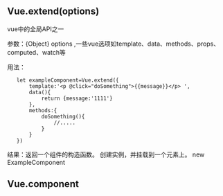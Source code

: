 ## Vue.extend(options) 
vue中的全局API之一

 参数：{Object} options ,一些vue选项如template、data、methods、props、computed、watch等
 
 用法：
 ```
    let exampleComponent=Vue.extend({
        template:'<p @click="doSomething">{{message}}</p> ',
        data(){
            return {message:'1111'}
        },
        methods:{
            doSomething(){
                //.....
            }
        }
    })
 ```
 结果：返回一个组件的构造函数。
 创建实例，并挂载到一个元素上。
 new ExampleComponent
    
    
    





## Vue.component
    